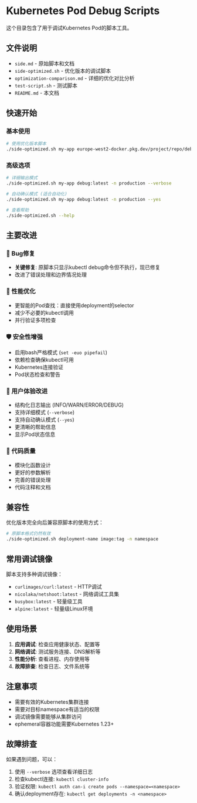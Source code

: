 # Kubernetes Pod Debug Scripts

这个目录包含了用于调试Kubernetes Pod的脚本工具。

## 文件说明

- `side.md` - 原始脚本和文档
- `side-optimized.sh` - 优化版本的调试脚本
- `optimization-comparison.md` - 详细的优化对比分析
- `test-script.sh` - 测试脚本
- `README.md` - 本文档

## 快速开始

### 基本使用
```bash
# 使用优化版本脚本
./side-optimized.sh my-app europe-west2-docker.pkg.dev/project/repo/debug:latest -n production
```

### 高级选项
```bash
# 详细输出模式
./side-optimized.sh my-app debug:latest -n production --verbose

# 自动确认模式 (适合自动化)
./side-optimized.sh my-app debug:latest -n production --yes

# 查看帮助
./side-optimized.sh --help
```

## 主要改进

### 🐛 Bug修复
- **关键修复**: 原脚本只显示kubectl debug命令但不执行，现已修复
- 改进了错误处理和边界情况处理

### 🚀 性能优化
- 更智能的Pod查找：直接使用deployment的selector
- 减少不必要的kubectl调用
- 并行验证多项检查

### 🛡️ 安全性增强
- 启用bash严格模式 (`set -euo pipefail`)
- 依赖检查确保kubectl可用
- Kubernetes连接验证
- Pod状态检查和警告

### 🎯 用户体验改进
- 结构化日志输出 (INFO/WARN/ERROR/DEBUG)
- 支持详细模式 (`--verbose`)
- 支持自动确认模式 (`--yes`)
- 更清晰的帮助信息
- 显示Pod状态信息

### 🔧 代码质量
- 模块化函数设计
- 更好的参数解析
- 完善的错误处理
- 代码注释和文档

## 兼容性

优化版本完全向后兼容原脚本的使用方式：
```bash
# 原脚本格式仍然有效
./side-optimized.sh deployment-name image:tag -n namespace
```

## 常用调试镜像

脚本支持多种调试镜像：
- `curlimages/curl:latest` - HTTP调试
- `nicolaka/netshoot:latest` - 网络调试工具集
- `busybox:latest` - 轻量级工具
- `alpine:latest` - 轻量级Linux环境

## 使用场景

1. **应用调试**: 检查应用健康状态、配置等
2. **网络调试**: 测试服务连接、DNS解析等  
3. **性能分析**: 查看进程、内存使用等
4. **故障排查**: 检查日志、文件系统等

## 注意事项

- 需要有效的Kubernetes集群连接
- 需要对目标namespace有适当的权限
- 调试镜像需要能够从集群访问
- ephemeral容器功能需要Kubernetes 1.23+

## 故障排查

如果遇到问题，可以：
1. 使用 `--verbose` 选项查看详细日志
2. 检查kubectl连接: `kubectl cluster-info`
3. 验证权限: `kubectl auth can-i create pods --namespace=<namespace>`
4. 确认deployment存在: `kubectl get deployments -n <namespace>`